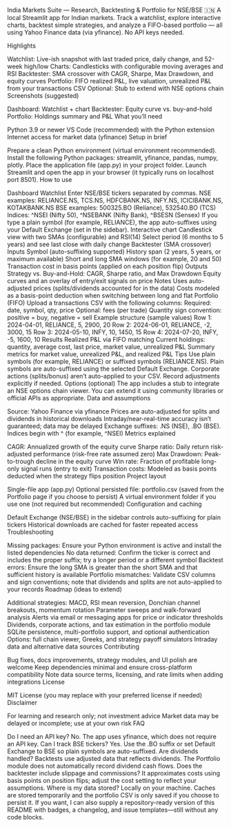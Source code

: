India Markets Suite — Research, Backtesting & Portfolio for NSE/BSE 🇮🇳
A local Streamlit app for Indian markets. Track a watchlist, explore interactive charts, backtest simple strategies, and analyze a FIFO-based portfolio — all using Yahoo Finance data (via yfinance). No API keys needed.

Highlights

Watchlist: Live-ish snapshot with last traded price, daily change, and 52-week high/low
Charts: Candlesticks with configurable moving averages and RSI
Backtester: SMA crossover with CAGR, Sharpe, Max Drawdown, and equity curves
Portfolio: FIFO realized P&L, live valuation, unrealized P&L from your transactions CSV
Optional: Stub to extend with NSE options chain
Screenshots (suggested)

Dashboard: Watchlist + chart
Backtester: Equity curve vs. buy-and-hold
Portfolio: Holdings summary and P&L
What you’ll need

Python 3.9 or newer
VS Code (recommended) with the Python extension
Internet access for market data (yfinance)
Setup in brief

Prepare a clean Python environment (virtual environment recommended).
Install the following Python packages: streamlit, yfinance, pandas, numpy, plotly.
Place the application file (app.py) in your project folder.
Launch Streamlit and open the app in your browser (it typically runs on localhost port 8501).
How to use

Dashboard
Watchlist
Enter NSE/BSE tickers separated by commas.
NSE examples: RELIANCE.NS, TCS.NS, HDFCBANK.NS, INFY.NS, ICICIBANK.NS, KOTAKBANK.NS
BSE examples: 500325.BO (Reliance), 532540.BO (TCS)
Indices: ^NSEI (Nifty 50), ^NSEBANK (Nifty Bank), ^BSESN (Sensex)
If you type a plain symbol (for example, RELIANCE), the app auto-suffixes using your Default Exchange (set in the sidebar).
Interactive chart
Candlestick view with two SMAs (configurable) and RSI(14)
Select period (6 months to 5 years) and see last close with daily change
Backtester (SMA crossover)
Inputs
Symbol (auto-suffixing supported)
History span (2 years, 5 years, or maximum available)
Short and long SMA windows (for example, 20 and 50)
Transaction cost in basis points (applied on each position flip)
Outputs
Strategy vs. Buy-and-Hold: CAGR, Sharpe ratio, and Max Drawdown
Equity curves and an overlay of entry/exit signals on price
Notes
Uses auto-adjusted prices (splits/dividends accounted for in the data)
Costs modeled as a basis-point deduction when switching between long and flat
Portfolio (FIFO)
Upload a transactions CSV with the following columns:
Required: date, symbol, qty, price
Optional: fees (per trade)
Quantity sign convention: positive = buy, negative = sell
Example structure (sample values)
Row 1: 2024-04-01, RELIANCE, 5, 2900, 20
Row 2: 2024-06-01, RELIANCE, -2, 3000, 15
Row 3: 2024-05-10, INFY, 10, 1450, 15
Row 4: 2024-07-20, INFY, -5, 1600, 10
Results
Realized P&L via FIFO matching
Current holdings: quantity, average cost, last price, market value, unrealized P&L
Summary metrics for market value, unrealized P&L, and realized P&L
Tips
Use plain symbols (for example, RELIANCE) or suffixed symbols (RELIANCE.NS). Plain symbols are auto-suffixed using the selected Default Exchange.
Corporate actions (splits/bonus) aren’t auto-applied to your CSV. Record adjustments explicitly if needed.
Options (optional)
The app includes a stub to integrate an NSE options chain viewer.
You can extend it using community libraries or official APIs as appropriate.
Data and assumptions

Source: Yahoo Finance via yfinance
Prices are auto-adjusted for splits and dividends in historical downloads
Intraday/near-real-time accuracy isn’t guaranteed; data may be delayed
Exchange suffixes: .NS (NSE), .BO (BSE). Indices begin with ^ (for example, ^NSEI)
Metrics explained

CAGR: Annualized growth of the equity curve
Sharpe ratio: Daily return risk-adjusted performance (risk-free rate assumed zero)
Max Drawdown: Peak-to-trough decline in the equity curve
Win rate: Fraction of profitable long-only signal runs (entry to exit)
Transaction costs: Modeled as basis points deducted when the strategy flips position
Project layout

Single-file app (app.py)
Optional persisted file: portfolio.csv (saved from the Portfolio page if you choose to persist)
A virtual environment folder if you use one (not required but recommended)
Configuration and caching

Default Exchange (NSE/BSE) in the sidebar controls auto-suffixing for plain tickers
Historical downloads are cached for faster repeated access
Troubleshooting

Missing packages: Ensure your Python environment is active and install the listed dependencies
No data returned: Confirm the ticker is correct and includes the proper suffix; try a longer period or a different symbol
Backtest errors: Ensure the long SMA is greater than the short SMA and that sufficient history is available
Portfolio mismatches: Validate CSV columns and sign conventions; note that dividends and splits are not auto-applied to your records
Roadmap (ideas to extend)

Additional strategies: MACD, RSI mean reversion, Donchian channel breakouts, momentum rotation
Parameter sweeps and walk-forward analysis
Alerts via email or messaging apps for price or indicator thresholds
Dividends, corporate actions, and tax estimation in the portfolio module
SQLite persistence, multi-portfolio support, and optional authentication
Options: full chain viewer, Greeks, and strategy payoff simulators
Intraday data and alternative data sources
Contributing

Bug fixes, docs improvements, strategy modules, and UI polish are welcome
Keep dependencies minimal and ensure cross-platform compatibility
Note data source terms, licensing, and rate limits when adding integrations
License

MIT License (you may replace with your preferred license if needed)
Disclaimer

For learning and research only; not investment advice
Market data may be delayed or incomplete; use at your own risk
FAQ

Do I need an API key?
No. The app uses yfinance, which does not require an API key.
Can I track BSE tickers?
Yes. Use the .BO suffix or set Default Exchange to BSE so plain symbols are auto-suffixed.
Are dividends handled?
Backtests use adjusted data that reflects dividends. The Portfolio module does not automatically record dividend cash flows.
Does the backtester include slippage and commissions?
It approximates costs using basis points on position flips; adjust the cost setting to reflect your assumptions.
Where is my data stored?
Locally on your machine. Caches are stored temporarily and the portfolio CSV is only saved if you choose to persist it.
If you want, I can also supply a repository-ready version of this README with badges, a changelog, and issue templates—still without any code blocks.




